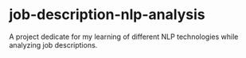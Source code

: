# job-description-nlp-analysis
A project dedicate for my learning of different NLP technologies while analyzing job descriptions. 


